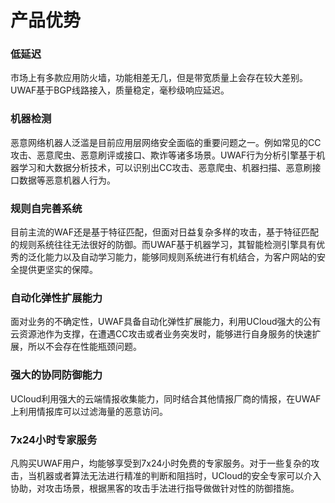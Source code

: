 

# 产品优势

### 低延迟
市场上有多款应用防火墙，功能相差无几，但是带宽质量上会存在较大差别。UWAF基于BGP线路接入，质量稳定，毫秒级响应延迟。

### 机器检测
恶意网络机器人泛滥是目前应用层网络安全面临的重要问题之一。例如常见的CC攻击、恶意爬虫、恶意刷评或接口、欺诈等诸多场景。UWAF行为分析引擎基于机器学习和大数据分析技术，可以识别出CC攻击、恶意爬虫、机器扫描、恶意刷接口数据等恶意机器人行为。

### 规则自完善系统
目前主流的WAF还是基于特征匹配，但面对日益复杂多样的攻击，基于特征匹配的规则系统往往无法很好的防御。而UWAF基于机器学习，其智能检测引擎具有优秀的泛化能力以及自动学习能力，能够同规则系统进行有机结合，为客户网站的安全提供更坚实的保障。

### 自动化弹性扩展能力
面对业务的不确定性，UWAF具备自动化弹性扩展能力，利用UCloud强大的公有云资源池作为支撑，在遭遇CC攻击或者业务突发时，能够进行自身服务的快速扩展，所以不会存在性能瓶颈问题。

### 强大的协同防御能力
UCloud利用强大的云端情报收集能力，同时结合其他情报厂商的情报，在UWAF上利用情报库可以过滤海量的恶意访问。

### 7x24小时专家服务 
凡购买UWAF用户，均能够享受到7x24小时免费的专家服务。对于一些复杂的攻击，当机器或者算法无法进行精准的判断和阻挡时，UCloud的安全专家可以介入协助，对攻击场景，根据黑客的攻击手法进行指导做做针对性的防御措施。